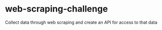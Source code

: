 # web-scraping-challenge
Collect data through web scraping and create an API for access to that data
